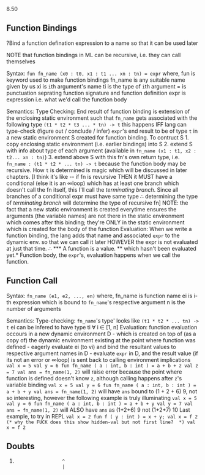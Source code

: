 8.50

## Function Bindings

?Bind a function defination expression to a name so that it can be used
later

NOTE that function bindings in ML can be recursive, i.e. they can call
themselves

Syntax:
	`fun fn_name (x0 : t0, x1 : t1 ... xn : tn) = expr`
	where,  fun 	is keyword used to make function bindings
			fn_name is any suitable name given by us
			xi      is `i`th argument's name
			ti		is the type of `i`th argument
			=		is punctuation seprating function signature and
					function definition
			expr	is expression i.e. what we'd call the function
                    body

Semantics:
	Type Checking:
		End result of function binding is extension of the enclosing
		static environment such that `fn_name` gets associated with the
		following type
		`(t1 * t2 * t3 ... * tn) -> t`
		this happens IFF
			lang can type-check (figure out / conclude / infer) `expr`'s end
			result to be of type `t` in a new static environment S created
            for function binding. To contruct S
			1. copy enclosing static environment (i.e. earlier bindings)
               into S
			2. extend S with info about type of each argument (available in
			  `fn_name (x1 : t1, x2 : t2... xn : tn)`)
			3. extend above S with this fn's own return type, i.e.
			  `fn_name : (t1 * t2 * ... tn) -> t`
			  because the function body may be recursive.
		How `t` is determined is magic which will be discussed in later
		chapters.
		[I think it's like -- if fn is revursive THEN it MUST have a
		conditional (else it is an ∞loop) which has at least one branch which
		doesn't call the fn itself, this I'll call the *terminating branch*.
		Since all branches of a conditional expr must have same type ∴
		determining the type of *terminating branch* will determine the type
		of recursive fn]
		NOTE: the fact that a new static environment is created everytime
		ensures the arguments (the variable names) are not there in the
		static environment which comes after this binding; they're ONLY in
		the static environment which is created for the body of the function
	Evaluation:
		When we write a function binding, the lang adds that name and
		associated `expr` to the dynamic env. so that we can call it later
		HOWEVER the expr is not evaluated at just that time. ∴
		*** A function is a value. ** which hasn't been evaluated yet.*
		Function body, the `expr`'s, evaluation happens when we call the
		function.

## Function Call

Syntax:
    `fn_name (e1, e2, ..., en)`
    where,  fn_name is function name
            ei      is i-th expression which is bound to
                    `fn_name`'s respective argument
            n       is the number of arguments

Semantics:
	Type-checking:
        `fn_name`'s type' looks like `(t1 * t2 * ... tn) -> t`
        ei can be infered to have type ti ∀ i ∈ [1, n]
	Evaluation:
        function evaluation occours in a new dynamic environment D
        - which is created on top of (as a copy of) the dynamic
          environment existing at the point where function was defined
        - eagerly evaluate ei (to vi) and bind the resultant values to
          respective argument names in D
        - evaluate `expr` in D, and the result value (if its not an
          error or ∞loop) is sent back to calling environment
        implications
        ```
        val x = 5
        val y = 6
        fun fn_name ( a : int, b : int ) =
          a + b + z
        val z = 7
        val ans = fn_name(1, 2)
        ```
        will raise error because the point where function is defined
        doesn't know `z`, although calling happens after `z`'s variable
        binding
        ```
        val x = 5
        val y = 6
        fun fn_name ( a : int, b : int ) =
          a + b + y
        val ans = fn_name(1, 2)
        ```
        will have `ans` bound to (1 + 2 + 6) 9, not so interesting,
        however the following example is truly illuminating
        ```
        val x = 5
        val y = 6
        fun fn_name ( a : int, b : int ) =
          a + b + y
        val y = 7
        val ans = fn_name(1, 2)
        ```
        will ALSO have `ans` as (1+2+6) 9 not (1+2+7) 10
        Last example, to try in REPL
        ```
        val x = 2
        fun f ( y : int ) =
            x + y;
        val x = f 2 (* why the FUCK does this show hidden-val but not first line?  *)
        val x = f 2
        ```

## Doubts 

1.                      ^
                        |

